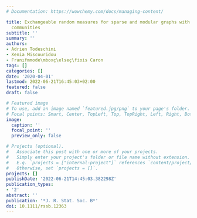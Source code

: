 ```yaml
---
# Documentation: https://wowchemy.com/docs/managing-content/

title: Exchangeable random measures for sparse and modular graphs with overlapping
  communities
subtitle: ''
summary: ''
authors:
- Adrien Todeschini
- Xenia Miscouridou
- Franıfmmode\mboxç\elseç\fiois Caron
tags: []
categories: []
date: '2020-04-01'
lastmod: 2022-06-21T16:45:03+02:00
featured: false
draft: false

# Featured image
# To use, add an image named `featured.jpg/png` to your page's folder.
# Focal points: Smart, Center, TopLeft, Top, TopRight, Left, Right, BottomLeft, Bottom, BottomRight.
image:
  caption: ''
  focal_point: ''
  preview_only: false

# Projects (optional).
#   Associate this post with one or more of your projects.
#   Simply enter your project's folder or file name without extension.
#   E.g. `projects = ["internal-project"]` references `content/project/deep-learning/index.md`.
#   Otherwise, set `projects = []`.
projects: []
publishDate: '2022-06-21T14:45:03.382298Z'
publication_types:
- '2'
abstract: ''
publication: '*J. R. Stat. Soc. B*'
doi: 10.1111/rssb.12363
---
```

